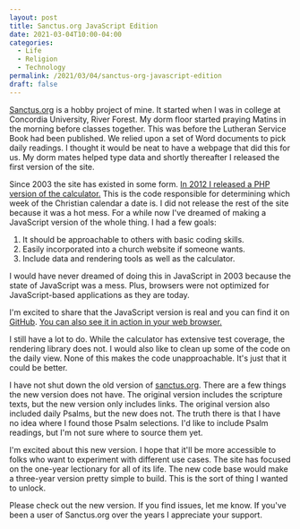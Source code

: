 ```yaml
---
layout: post
title: Sanctus.org JavaScript Edition
date: 2021-03-04T10:00-04:00
categories:
  - Life
  - Religion
  - Technology
permalink: /2021/03/04/sanctus-org-javascript-edition
draft: false
---
```


[Sanctus.org](https://sanctus.org) is a hobby project of mine. It started when I was in college at Concordia University, River Forest. My dorm floor started praying Matins in the morning before classes together. This was before the Lutheran Service Book had been published. We relied upon a set of Word documents to pick daily readings. I thought it would be neat to have a webpage that did this for us. My dorm mates helped type data and shortly thereafter I released the first version of the site.

<!-- excerpt -->

Since 2003 the site has existed in some form. [In 2012 I released a PHP version of the calculator.](https://github.com/stanlemon/lectionary) This is the code responsible for determining which week of the Christian calendar a date is. I did not release the rest of the site because it was a hot mess. For a while now I've dreamed of making a JavaScript version of the whole thing. I had a few goals:

1. It should be approachable to others with basic coding skills.
2. Easily incorporated into a church website if someone wants.
3. Include data and rendering tools as well as the calculator.

I would have never dreamed of doing this in JavaScript in 2003 because the state of JavaScript was a mess. Plus, browsers were not optimized for JavaScript-based applications as they are today.

I'm excited to share that the JavaScript version is real and you can find it on [GitHub](https://github.com/stanlemon/lectionary-js). [You can also see it in action in your web browser.](http://stanlemon.com/lectionary-js/)

I still have a lot to do. While the calculator has extensive test coverage, the rendering library does not. I would also like to clean up some of the code on the daily view. None of this makes the code unapproachable. It's just that it could be better.

I have not shut down the old version of [sanctus.org](https://sanctus.org). There are a few things the new version does not have. The original version includes the scripture texts, but the new version only includes links. The original version also included daily Psalms, but the new does not. The truth there is that I have no idea where I found those Psalm selections. I'd like to include Psalm readings, but I'm not sure where to source them yet.

I'm excited about this new version. I hope that it'll be more accessible to folks who want to experiment with different use cases. The site has focused on the one-year lectionary for all of its life. The new code base would make a three-year version pretty simple to build. This is the sort of thing I wanted to unlock.

Please check out the new version. If you find issues, let me know. If you've been a user of Sanctus.org over the years I appreciate your support.
